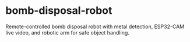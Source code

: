 # bomb-disposal-robot
Remote-controlled bomb disposal robot with metal detection, ESP32-CAM live video, and robotic arm for safe object handling.
